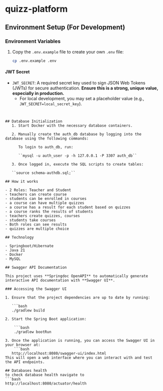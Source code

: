 # quizz-platform

## Environment Setup (For Development)

### Environment Variables

1. Copy the `.env.example` file to create your own `.env` file:

   ```bash
   cp .env.example .env

#### JWT Secret

- `JWT_SECRET`: A required secret key used to sign JSON Web Tokens (JWTs) for secure authentication. **Ensure this is a strong, unique value, especially in production.**  
  - For local development, you may set a placeholder value (e.g., `JWT_SECRET=local_secret_key`).
```


## Database Initialization
   1. Start Docker with the necessary database containers.

   2. Manually create the auth_db database by logging into the database using the following commands:

      To login to auth_db, run:

      ``mysql -u auth_user -p -h 127.0.0.1 -P 3307 auth_db``

   3. Once logged in, execute the SQL scripts to create tables:

   ``source schema-authdb.sql;``

## How it works
 
- 2 Roles: Teacher and Student
- teachers can create course
- students can be enrolled in courses
- a course can have multiple quizzes
- a course has a result for each student based on quizzes
- a course ranks the results of students
- teachers create quizzes, courses
- students take courses
- Both roles can see results
- quizzes are multiple choice

## Technology

- Springboot/Hibernate
- Java 21
- Docker
- MySQL

## Swagger API Documentation

This project uses **Springdoc OpenAPI** to automatically generate interactive API documentation with **Swagger UI**.

### Accessing the Swagger UI

1. Ensure that the project dependencies are up to date by running:

   ```bash
   ./gradlew build
   
2. Start the Spring Boot application:

    ```bash
    ./gradlew bootRun

3. Once the application is running, you can access the Swagger UI in your browser at:
    ```bash
   http://localhost:8080/swagger-ui/index.html
This will open a web interface where you can interact with and test the API endpoints.

## Databases health
to check database health navigate to 
```bash
http://localhost:8080/actuator/health
